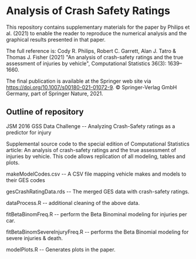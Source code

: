 # Analysis of Crash Safety Ratings

This repository contains supplementary materials for the paper by Philips et al. (2021) to enable the reader to reproduce the numerical analysis and the graphical results presented in that paper.

The full reference is: Cody R. Philips, Robert C. Garrett, Alan J. Tatro & Thomas J. Fisher (2021) "An analysis of crash-safety ratings and the true assessment of injuries by vehicle", Computational Statistics 36(3): 1639–1660.

The final publication is available at the Springer web site via https://doi.org/10.1007/s00180-021-01072-9. © Springer-Verlag GmbH Germany, part of Springer Nature, 2021.

## Outline of repository

JSM 2016 GSS Data Challenge -- Analyzing Crash-Safety ratings as a predictor for injury

Supplemental source code to the special edition of Computational Statistics article: An analysis of crash-safety ratings and the true assessment of injuries by vehicle. This code allows replication of all modeling, tables and plots.

makeModelCodes.csv -- A CSV file mapping vehicle makes and models to their GES codes

gesCrashRatingData.rds -- The merged GES data with crash-safety ratings. 

dataProcess.R -- additional cleaning of the above data.

fitBetaBinomFreq.R -- perform the Beta Binominal modeling for injuries per car.

fitBetaBinomSevereInjuryFreq.R -- performs the Beta Binomial modeling for severe injuries & death.

modelPlots.R -- Generates plots in the paper.

